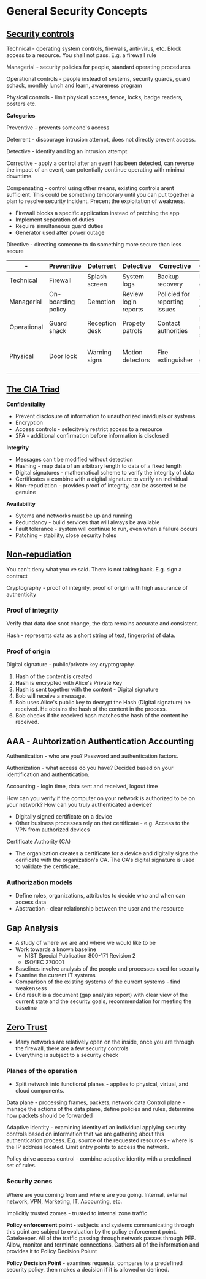 # General Security Concepts

## [Security controls](https://youtu.be/STM3EUvL7wg?feature=shared)

Technical - operating system controls, firewalls, anti-virus, etc. Block access to a resource. You shall not pass. E.g. a firewall rule

Managerial - security policies for people, standard operating procedures

Operational controls - people instead of systems, security guards, guard schack, monthly lunch and learn, awareness program

Physical controls - limit physical access, fence, locks, badge readers, posters etc.

**Categories**

Preventive - prevents someone's access

Deterrent - discourage intrusion attempt, does not directly prevent access.

Detective - identify and log an intrusion attempt

Corrective - apply a control after an event has been detected, can reverse the impact of an event, can potentially continue operating with minimal downtime.

Compensating - control using other means, existing controls arent sufficient. This could be something temporary until you can put together a plan to resolve security incident. Precent the exploitation of weakness.

- Firewall blocks a specific application instead of patching the app
- Implement separation of duties
- Require simultaneous guard duties
- Generator used after power outage

Directive - directing someone to do something more secure than less secure

| -           | Preventive         | Deterrent      | Detective            | Corrective                    | Compensating                    | Directive                        |
| ----------- | ------------------ | -------------- | -------------------- | ----------------------------- | ------------------------------- | -------------------------------- |
| Technical   | Firewall           | Splash screen  | System logs          | Backup recovery               | Block instead of a patch        | File storage policies            |
| Managerial  | On-boarding policy | Demotion       | Review login reports | Policied for reporting issues | Separation of duties            | Compliance policies              |
| Operational | Guard shack        | Reception desk | Propety patrols      | Contact authorities           | Require multiple security staff | Secuiryt policy training         |
| Physical    | Door lock          | Warning signs  | Motion detectors     | Fire extinguisher             | Power generator                 | sign "Authorized Personnel Only" |

## [The CIA Triad](https://youtu.be/SBcDGb9l6yo?feature=shared)

**Confidentiality**

- Prevent disclosure of information to unauthorized inividuals or systems
- Encryption
- Access controls - selecitvely restrict access to a resource
- 2FA - additional confirmation before information is disclosed

**Integrity**

- Messages can't be modified without detection
- Hashing - map data of an arbitrary length to data of a fixed length
- Digital signatures - mathematical scheme to verify the integrity of data
- Certificates = combine with a digital signature to verify an individual
- Non-repudiation - provides proof of integrity, can be asserted to be genuine

**Availability**

- Sytems and networks must be up and running
- Redundancy - build services that will always be available
- Fault tolerance - system will continue to run, even when a failure occurs
- Patching - stability, close security holes

## [Non-repudiation](https://youtu.be/XxnCxPEllMg?feature=shared)

You can't deny what you ve said. There is not taking back. E.g. sign a contract

Cryptography - proof of integrity, proof of origin with high assurance of authenticity

### Proof of integrity

Verify that data doe snot change, the data remains accurate and consistent.

Hash - represents data as a short string of text, fingerprint of data.

### Proof of origin

Digital signature - public/private key cryptography.

1. Hash of the content is created
2. Hash is encrypted with Alice's Private Key
3. Hash is sent together with the content - Digital signature
4. Bob will receive a message.
5. Bob uses Alice's public key to decrypt the Hash (Digital signature) he received. He obtains the hash of the content in the process.
6. Bob checks if the received hash matches the hash of the content he received.

## AAA - Auhtorization Authentication Accounting

Authentication - who are you? Password and authentication factors.

Authorization - what access do you have? Decided based on your identification and authentication.

Accounting - login time, data sent and received, logout time

How can you verify if the computer on your network is authorized to be on your network? How can you truly authenticated a device?

- Digitally signed certificate on a device
- Other business processes rely on that certificate - e.g. Access to the VPN from authorized devices

Certificate Authority (CA)

- The organization creates a certificate for a device and digitally signs the cerificate with the organization's CA. The CA's digital signature is used to validate the certificate.

### Authorization models

- Define roles, organizations, attributes to decide who and when can access data
- Abstraction - clear relationship between the user and the resource

## Gap Analysis

- A study of where we are and where we would like to be
- Work towards a known baseline
  - NIST Special Publication 800-171 Revision 2
  - ISO/IEC 270001
- Baselines involve analysis of the people and processes used for security
- Examine the current IT systems
- Comparison of the existing systems of the current systems - find weakensess
- End result is a document (gap analysis report) with clear view of the current state and the security goals, recommendation for meeting the baseline

## [Zero Trust](https://www.youtube.com/watch?v=zC_Pndpg8-c)

- Many networks are relatively open on the inside, once you are through the firewall, there are a few security controls
- Everything is subject to a security check

### Planes of the operation

- Split netwrok into functional planes - applies to physical, virtual, and cloud components.

Data plane - processing frames, packets, network data
Control plane - manage the actions of the data plane, define policies and rules, determine how packets should be forwarded

Adaptive identity - examining identity of an individual applying security controls based on information that we are gathering about this authentication process. E.g. source of the requested resources - where is the IP address located. Limit entry points to access the network.

Policy drive access control - combine adaptive identity with a predefined set of rules.

### Security zones

Where are you coming from and where are you going. Internal, external network, VPN, Marketing, IT, Accounting, etc.

Implicitly trusted zomes - trusted to internal zone traffic

**Policy enforcement point** - subjects and systems communicating through this point are subject to evaluation by the policy enforcement point. Gatekeeper. All of the traffic passing through network passes through PEP. Allow, monitor and terminate connections. Gathers all of the information and provides it to Policy Decision Poiunt

**Policy Decision Point** - examines requests, compares to a predefined security policy, then makes a decision if it is allowed or denined.
